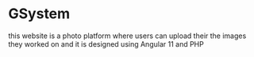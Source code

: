 # GSystem
this website is a photo platform where users can upload their the images they worked on and it is designed using Angular 11 and PHP
